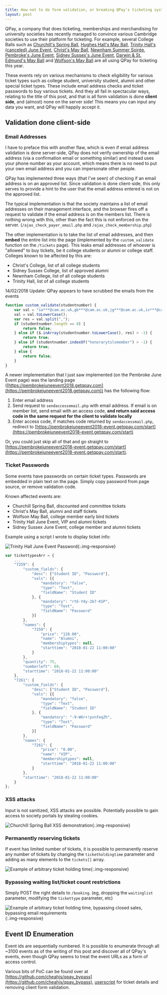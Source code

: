 ```yaml
---
title: How not to do form validation, or breaking QPay's ticketing system
layout: post
---
```


QPay, a company that does ticketing, memberships and merchandising for university societies has recently managed to convince various Cambridge societies to use their platform for ticketing. For example, several College Balls such as [Churchill's Spring Ball](https://churchillspringball.getqpay.com), [Hughes Hall's May Ball](https://hughesball-event.getqpay.com/), [Trinity Hall's (canceled) June Event](https://thje.getqpay.com), [Christ's May Ball](https://christsmayball2018.getqpay.com), [Newnham Summer Soirée](https://newnhamsummersoiree-event.getqpay.com/), [Pembroke's June Event](https://pembrokejuneevent2018.getqpay.com), [Sidney Sussex's June Event](https://sidneysussexjune-event.getqpay.com), [Darwin & St. Edmund's May Ball](https://darwinstedmundsmayball-event.getqpay.com/) and [Wolfson's May Ball](https://wolfsoncollegemaybal.getqpay.com) are all using QPay for ticketing this year.

These events rely on various mechanisms to check eligibility for various ticket types such as college student, university student, alumni and other special ticket types. These include email address checks and ticket passwords to buy various tickets. And they all fail in spectacular ways, relating to the title of this post, and that is all form validation is done **client side**, and (almost) none on the server side! This means you can input any data you want, and QPay will happily accept it.

## Validation done client-side

### Email Addresses

I have to preface this with another flaw, which is even if email address validation is done server-side, QPay does not verify ownership of the email address (via a confirmation email or something similar) and instead uses your phone number as your account, which means there is no need to put your own email address and you can impersonate other people. 

QPay has implemented three ways (that I've seen) of checking if an email address is on an approved list. Since validation is done client-side, this only serves to provide a hint to the user that the email address entered is not on the approved list.

The typical implementation is that the society maintains a list of email addresses on their management interface, and the browser fires off a request to validate if the email address is on the members list. There is nothing wrong with this, other than the fact this is not enforced on the server. (`/ajax_check_payer_email.php` and `/ajax_check_membership.php`)

The other implementation is to take the list of email addresses, and then **embed** the entire list into the page (implemented by the `custom_validate` function on the `/tickets` page). This leaks email addresses of whoever is "allowed" to buy tickets, be it college students or alumni or college staff. Colleges known to be affected by this are:

* Christ's College, list of all college students
* Sidney Sussex College, list of approved alumni 
* Newnham College, list of all college students
* Trinity Hall, list of all college students

14/02/2018 Update: QPay appears to have scrubbed the emails from the events

```js
function custom_validate(studentnumber) {
    var val = "sa***@cam.ac.uk,gb***@cam.ac.uk,jg***@cam.ac.uk,iv***@cam.ac.uk,sa***@cam.ac.uk,......";
    val = val.toLowerCase();
    var res = val.split(",");
    if (studentnumber.length == 0) {
        return false;
    } else if ($.inArray(studentnumber.toLowerCase(), res) > -1) {
        return true;
    } else if (studentnumber.indexOf("honorarytulsmember") > -1) {
        return true;
    } else {
        return false;
    }
}
```

A newer implementation that I just saw implemented (on the Pembroke June Event page) was the landing page ([https://pembrokejuneevent2018.getqpay.com](https://pembrokejuneevent2018.getqpay.com)) has the following flow:

1. Enter email address
2. Send request to `sendaccessemail.php` with email address. If email is on member list, send email with an access code, **and return said access code in the same request for the client to validate locally**
3. Enter access code, if matches code returned by `sendaccessmail.php`, redirect to [https://pembrokejuneevent2018-event.getqpay.com/start](https://pembrokejuneevent2018-event.getqpay.com/start)

Or, you could just skip all of that and go straight to [https://pembrokejuneevent2018-event.getqpay.com/start](https://pembrokejuneevent2018-event.getqpay.com/start).

### Ticket Passwords

Some events have passwords on certain ticket types. Passwords are embedded in plain text on the page. Simply copy password from page source, or remove validation code.

Known affected events are:

* Churchill Spring Ball, discounted and committee tickets
* Christ's May Ball, alumni and staff tickets
* Wolfson May Ball, college member early bird tickets
* Trinity Hall June Event, VIP and alumni tickets
* Sidney Sussex June Event, college member and alumni tickets

Example using a script I wrote to display ticket info:

![Trinity Hall June Event Password](/assets/imgs/tithall_juneevent_passwords.png){:.img-responsive}

```js
var tickettypesArr = {
    ...
    "7259": {
        "custom_fields": {
            "desc": ["Student ID", "Password"],
            "vals": [{
                "mandatory": "false",
                "type": "Text",
                "fieldName": "Student ID"
            }, {
                "mandatory": "rt6-Y4y-2b7-KSP",
                "type": "Text",
                "fieldName": "Password"
            }]
        },
        "names": {
            "7259": {
                "price": "120.00",
                "name": "Alumni",
                "membershiptypes": null,
                "starttime": "2018-01-22 11:00:00"
            }
        },
        "quantity": 75,
        "numberleft": 69,
        "starttime": "2018-01-22 11:00:00"
    },
    "7261": {
        "custom_fields": {
            "desc": ["Student ID", "Password"],
            "vals": [{
                "mandatory": "false",
                "type": "Text",
                "fieldName": "Student ID"
            }, {
                "mandatory": "-9-W6r+!pvnfeqZh",
                "type": "Text",
                "fieldName": "Password"
            }]
        },
        "names": {
            "7261": {
                "price": "0.00",
                "name": "VIP",
                "membershiptypes": null,
                "starttime": "2018-01-22 11:00:00"
            }
        },
        "starttime": "2018-01-22 11:00:00"
    }
};
```

### XSS attacks

Input is not sanitized, XSS attacks are possible. Potentially possible to gain access to society portals by stealing cookies.

![Churchill Spring Ball XSS demonstration](/assets/imgs/qpay_xss.png){:.img-responsive}

### Permanently reserving tickets

If event has limited number of tickets, it is possible to permanently reserve any number of tickets by changing the `ticketholdingtime` parameter and adding as many elements to the `tickets[]` array.

![Example of arbitrary ticket holding time](/assets/imgs/qpay_arbitary_time.png){:.img-responsive}

### Bypassing waiting list/ticket count restrictions

Simply POST the right details to `/booking`. (eg, dropping the `waitinglist` parameter, modifying the `tickettype` parameter, etc)

![Example of arbitrary ticket holding time, bypassing closed sales, bypassing email requirements](/assets/imgs/qpay_bypass_waitinglist.png){:.img-responsive}

## Event ID Enumeration

Event ids are sequentially numbered. It is possible to enumerate through all ~3100 events as of the writing of this post and discover all of QPay's events, even though QPay seems to treat the event URLs as a form of access control.

Various bits of PoC can be found over at [https://github.com/cheahjs/qpay_bypass](https://github.com/cheahjs/qpay_bypass), [userscript](https://openuserjs.org/scripts/jscheah/QPay_Ticket_Count_Viewer) for ticket details and removing client form validation.
